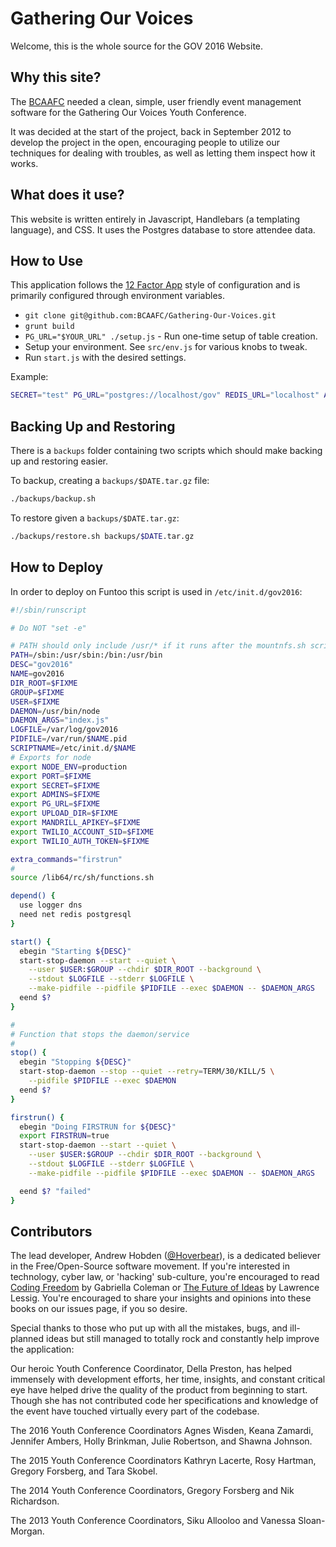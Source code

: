 # Gathering Our Voices #

Welcome, this is the whole source for the GOV 2016 Website.

## Why this site? ##

The [BCAAFC](http://www.bcaafc.com/) needed a clean, simple, user friendly event
management software for the Gathering Our Voices Youth Conference.

It was decided at the start of the project, back in September 2012 to develop the project in
 the open, encouraging people to utilize our techniques for dealing with troubles, as well
 as letting them inspect how it works.

## What does it use? ##

This website is written entirely in Javascript, Handlebars (a templating language), and CSS.
 It uses the Postgres database to store attendee data.

## How to Use ##

This application follows the [12 Factor App](http://12factor.net/) style of configuration and
is primarily configured through environment variables.

* `git clone git@github.com:BCAAFC/Gathering-Our-Voices.git`
* `grunt build`
* `PG_URL="$YOUR_URL" ./setup.js` - Run one-time setup of table creation.
* Setup your environment. See `src/env.js` for various knobs to tweak.
* Run `start.js` with the desired settings.

Example:

```bash
SECRET="test" PG_URL="postgres://localhost/gov" REDIS_URL="localhost" ADMINS="andrew@hoverbear.org" ./start.js
```

## Backing Up and Restoring ##

There is a `backups` folder containing two scripts which should make backing up and
restoring easier.

To backup, creating a `backups/$DATE.tar.gz` file:

```bash
./backups/backup.sh
```

To restore given a `backups/$DATE.tar.gz`:

```bash
./backups/restore.sh backups/$DATE.tar.gz
```

## How to Deploy ##

In order to deploy on Funtoo this script is used in `/etc/init.d/gov2016`:

```bash
#!/sbin/runscript

# Do NOT "set -e"

# PATH should only include /usr/* if it runs after the mountnfs.sh script
PATH=/sbin:/usr/sbin:/bin:/usr/bin
DESC="gov2016"
NAME=gov2016
DIR_ROOT=$FIXME
GROUP=$FIXME
USER=$FIXME
DAEMON=/usr/bin/node
DAEMON_ARGS="index.js"
LOGFILE=/var/log/gov2016
PIDFILE=/var/run/$NAME.pid
SCRIPTNAME=/etc/init.d/$NAME
# Exports for node
export NODE_ENV=production
export PORT=$FIXME
export SECRET=$FIXME
export ADMINS=$FIXME
export PG_URL=$FIXME
export UPLOAD_DIR=$FIXME
export MANDRILL_APIKEY=$FIXME
export TWILIO_ACCOUNT_SID=$FIXME
export TWILIO_AUTH_TOKEN=$FIXME

extra_commands="firstrun"
#
source /lib64/rc/sh/functions.sh

depend() {
  use logger dns
  need net redis postgresql  
}

start() {
  ebegin "Starting ${DESC}"
  start-stop-daemon --start --quiet \
    --user $USER:$GROUP --chdir $DIR_ROOT --background \
    --stdout $LOGFILE --stderr $LOGFILE \
    --make-pidfile --pidfile $PIDFILE --exec $DAEMON -- $DAEMON_ARGS
  eend $?
}

#
# Function that stops the daemon/service
#
stop() {
  ebegin "Stopping ${DESC}"
  start-stop-daemon --stop --quiet --retry=TERM/30/KILL/5 \
    --pidfile $PIDFILE --exec $DAEMON
  eend $?
}

firstrun() {
  ebegin "Doing FIRSTRUN for ${DESC}"
  export FIRSTRUN=true
  start-stop-daemon --start --quiet \
    --user $USER:$GROUP --chdir $DIR_ROOT --background \
    --stdout $LOGFILE --stderr $LOGFILE \
    --make-pidfile --pidfile $PIDFILE --exec $DAEMON -- $DAEMON_ARGS

  eend $? "failed"
}
```

## Contributors ##

The lead developer, Andrew Hobden ([@Hoverbear](https://github.com/Hoverbear/)), is a dedicated believer in the Free/Open-Source software movement. If you're interested in technology, cyber law, or 'hacking' sub-culture, you're encouraged to read  [Coding Freedom](http://gabriellacoleman.org/Coleman-Coding-Freedom.pdf) by Gabriella Coleman or [The Future of Ideas](http://the-future-of-ideas.com/) by Lawrence Lessig. You're encouraged to share your insights and opinions into these books on our issues page, if you so desire.

Special thanks to those who put up with all the mistakes, bugs, and ill-planned ideas but still managed to totally rock and constantly help improve the application:

Our heroic Youth Conference Coordinator, Della Preston, has helped immensely with development efforts, her time, insights, and constant critical eye have helped drive the quality of the product from beginning to start. Though she has not contributed code her specifications and knowledge of the event have touched virtually every part of the codebase.

The 2016 Youth Conference Coordinators Agnes Wisden, Keana Zamardi, Jennifer Ambers, Holly Brinkman, Julie Robertson, and Shawna Johnson.

The 2015 Youth Conference Coordinators Kathryn Lacerte, Rosy Hartman, Gregory Forsberg, and Tara Skobel.

The 2014 Youth Conference Coordinators, Gregory Forsberg and Nik Richardson.

The 2013 Youth Conference Coordinators, Siku Allooloo and Vanessa Sloan-Morgan.
